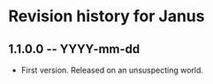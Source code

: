 # Revision history for Janus

## 1.1.0.0  -- YYYY-mm-dd

* First version. Released on an unsuspecting world.
